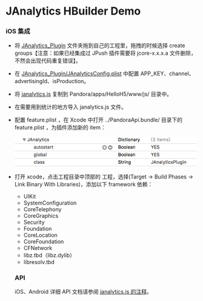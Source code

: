 # JAnalytics HBuilder Demo

### iOS 集成

- 将 [JAnalytics_Plugin](./iOS/JAnalytics_Plugin) 文件夹拖到自己的工程里，拖拽的时候选择 create groups【注意：如果已经集成过 JPush 插件需要将 jcore-x.x.x.a 文件删除，不然会出现代码重复错误】。

- 在 [JAnalytics_Plugin/JAnalyticsConfig.plist](./iOS/JAnalytics_Plugin/JAnalyticsConfig.plist) 中配置 APP_KEY、channel、advertisingId、isProduction。

- 将 [janalytics.js](./janalytics.js) 复制到 Pandora/apps/HelloH5/www/js/ 目录中。

- 在需要用到统计的地方导入 janalytics.js 文件。

- 配置 feature.plist ，在 Xcode 中打开 ../PandoraApi.bundle/ 目录下的 feature.plist ，为插件添加新的 item：

  ![屏幕快照 2018-04-25 下午9.51.01](./docs/feature.png)

- 打开 xcode，点击工程目录中顶部的 工程，选择(Target -> Build Phases -> Link Binary With Libraries)，添加以下 framework 依赖：

  - UIKit
  - SystemConfiguration
  - CoreTelephony
  - CoreGraphics
  - Security
  - Foundation
  - CoreLocation
  - CoreFoundation
  - CFNetwork
  - libz.tbd（libz.dylib）
  - libresolv.tbd

  ### API

  iOS、Android 详细 API 文档请参阅 [janalytics.js 的注释](./janalytics.js)。

